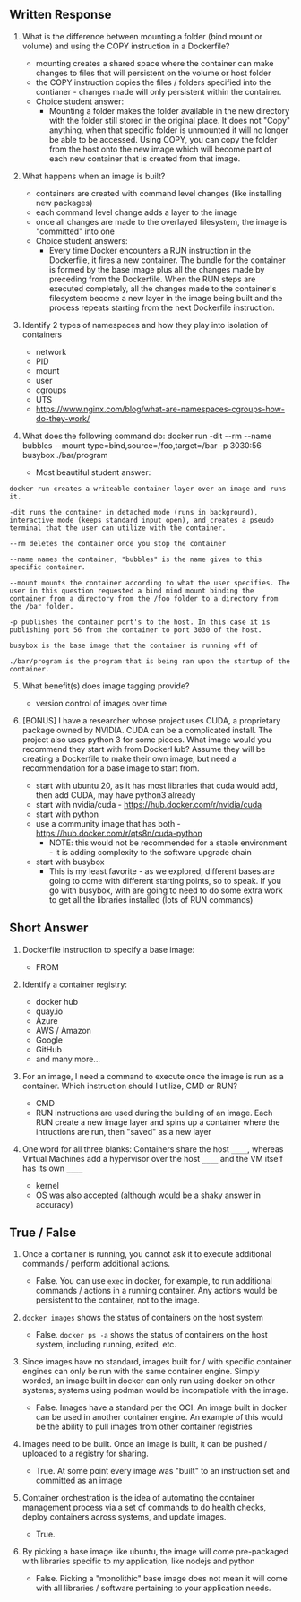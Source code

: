 ## Written Response

1. What is the difference between mounting a folder (bind mount or volume) and using the COPY instruction in a Dockerfile?

   - mounting creates a shared space where the container can make changes to files that will persistent on the volume or host folder
   - the COPY instruction copies the files / folders specified into the contianer - changes made will only persistent within the container.
   - Choice student answer:
     - Mounting a folder makes the folder available in the new directory with the folder still stored in the original place. It does not "Copy" anything, when that specific folder is unmounted it will no longer be able to be accessed. Using COPY, you can copy the folder from the host onto the new image which will become part of each new container that is created from that image.

2. What happens when an image is built?

   - containers are created with command level changes (like installing new packages)
   - each command level change adds a layer to the image
   - once all changes are made to the overlayed filesystem, the image is "committed" into one
   - Choice student answers:
     - Every time Docker encounters a RUN instruction in the Dockerfile, it fires a new container. The bundle for the container is formed by the base image plus all the changes made by preceding from the Dockerfile. When the RUN steps are executed completely, all the changes made to the container's filesystem become a new layer in the image being built and the process repeats starting from the next Dockerfile instruction.

3. Identify 2 types of namespaces and how they play into isolation of containers

   - network
   - PID
   - mount
   - user
   - cgroups
   - UTS
   - https://www.nginx.com/blog/what-are-namespaces-cgroups-how-do-they-work/

4. What does the following command do:
   docker run -dit --rm --name bubbles --mount type=bind,source=/foo,target=/bar -p 3030:56 busybox ./bar/program
   - Most beautiful student answer:

```
docker run creates a writeable container layer over an image and runs it.

-dit runs the container in detached mode (runs in background), interactive mode (keeps standard input open), and creates a pseudo terminal that the user can utilize with the container.

--rm deletes the container once you stop the container

--name names the container, "bubbles" is the name given to this specific container.

--mount mounts the container according to what the user specifies. The user in this question requested a bind mind mount binding the container from a directory from the /foo folder to a directory from the /bar folder.

-p publishes the container port's to the host. In this case it is publishing port 56 from the container to port 3030 of the host.

busybox is the base image that the container is running off of

./bar/program is the program that is being ran upon the startup of the container.
```

5. What benefit(s) does image tagging provide?

   - version control of images over time

6. [BONUS] I have a researcher whose project uses CUDA, a proprietary package owned by NVIDIA. CUDA can be a complicated install. The project also uses python 3 for some pieces. What image would you recommend they start with from DockerHub? Assume they will be creating a Dockerfile to make their own image, but need a recommendation for a base image to start from.
   - start with ubuntu 20, as it has most libraries that cuda would add, then add CUDA, may have python3 already
   - start with nvidia/cuda - https://hub.docker.com/r/nvidia/cuda
   - start with python
   - use a community image that has both - https://hub.docker.com/r/qts8n/cuda-python
     - NOTE: this would not be recommended for a stable environment - it is adding complexity to the software upgrade chain
   - start with busybox
     - This is my least favorite - as we explored, different bases are going to come with different starting points, so to speak. If you go with busybox, with are going to need to do some extra work to get all the libraries installed (lots of RUN commands)

## Short Answer

1. Dockerfile instruction to specify a base image:

   - FROM

2. Identify a container registry:

   - docker hub
   - quay.io
   - Azure
   - AWS / Amazon
   - Google
   - GitHub
   - and many more...

3. For an image, I need a command to execute once the image is run as a container. Which instruction should I utilize, CMD or RUN?

   - CMD
   - RUN instructions are used during the building of an image. Each RUN create a new image layer and spins up a container where the intructions are run, then "saved" as a new layer

4. One word for all three blanks: Containers share the host `____`, whereas Virtual Machines add a hypervisor over the host `____` and the VM itself has its own `____`
   - kernel
   - OS was also accepted (although would be a shaky answer in accuracy)

## True / False

1. Once a container is running, you cannot ask it to execute additional commands / perform additional actions.

   - False. You can use `exec` in docker, for example, to run additional commands / actions in a running container. Any actions would be persistent to the container, not to the image.

2. `docker images` shows the status of containers on the host system

   - False. `docker ps -a` shows the status of containers on the host system, including running, exited, etc.

3. Since images have no standard, images built for / with specific container engines can only be run with the same container engine. Simply worded, an image built in docker can only run using docker on other systems; systems using podman would be incompatible with the image.

   - False. Images have a standard per the OCI. An image built in docker can be used in another container engine. An example of this would be the ability to pull images from other container registries

4. Images need to be built. Once an image is built, it can be pushed / uploaded to a registry for sharing.

   - True. At some point every image was "built" to an instruction set and committed as an image

5. Container orchestration is the idea of automating the container management process via a set of commands to do health checks, deploy containers across systems, and update images.

   - True.

6. By picking a base image like ubuntu, the image will come pre-packaged with libraries specific to my application, like nodejs and python
   - False. Picking a "monolithic" base image does not mean it will come with all libraries / software pertaining to your application needs.

